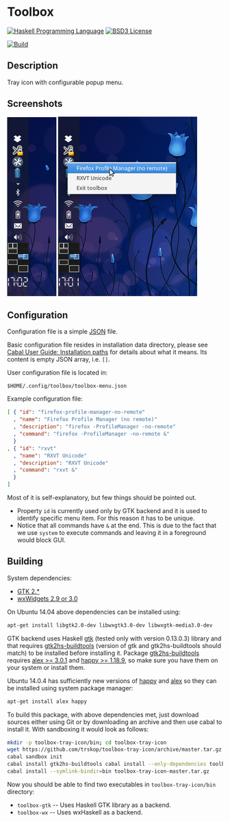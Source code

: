Toolbox
=======

[![Haskell Programming Language](https://img.shields.io/badge/language-Haskell-blue.svg)][Haskell.org]
[![BSD3 License](http://img.shields.io/badge/license-BSD3-brightgreen.svg)][tl;dr Legal: BSD3]

[![Build](https://travis-ci.org/trskop/toolbox-tray-icon.svg)](https://travis-ci.org/trskop/toolbox-tray-icon)


Description
-----------

Tray icon with configurable popup menu.


Screenshots
-----------

![Xfce screenshot without popup menu](screenshot/toolbox-tray-icon-xfce-01.png)
![Xfce screenshot with popup menu](screenshot/toolbox-tray-icon-xfce-02.png)


Configuration
-------------

Configuration file is a simple [JSON][json.org] file.

Basic configuration file resides in installation data directory, please see
[Cabal User Guide: Installation paths][] for details about what it means. Its
content is empty JSON array, i.e. `[]`.

User configuration file is located in:

    $HOME/.config/toolbox/toolbox-menu.json

Example configuration file:

````json
[ { "id": "firefox-profile-manager-no-remote"
  , "name": "Firefox Profile Manager (no remote)"
  , "description": "firefox -ProfileManager -no-remote"
  , "command": "firefox -ProfileManager -no-remote &"
  }
, { "id": "rxvt"
  , "name": "RXVT Unicode"
  , "description": "RXVT Unicode"
  , "command": "rxvt &"
  }
]
````

Most of it is self-explanatory, but few things should be pointed out.

* Property `id` is currently used only by GTK backend and it is used to
  identify specific menu item. For this reason it has to be unique.
* Notice that all commands have `&` at the end. This is due to the fact that we
  use `system` to execute commands and leaving it in a foreground would block
  GUI.


Building
--------

System dependencies:

* [GTK 2.*][GTK Homepage]
* [wxWidgets 2.9 or 3.0][wxWidgets Homepage]

On Ubuntu 14.04 above dependencies can be installed using:

````bash
apt-get install libgtk2.0-dev libwxgtk3.0-dev libwxgtk-media3.0-dev
````

GTK backend uses Haskell [gtk][Hackage: gtk] (tested only with version
0.13.0.3) library and that requires
[gtk2hs-buildtools][Hackage: gtk2hs-buildtools] (version of gtk and
gtk2hs-buildtools should match) to be installed before installing it. Package
[gtk2hs-buildtools][Hackage: gtk2hs-buildtools] requires
[alex >= 3.0.1][Hackage: alex] and [happy >= 1.18.9][Hackage: happy], so make
sure you have them on your system or install them.

Ubuntu 14.0.4 has sufficiently new versions of [happy][Hackage: happy] and
[alex][Hackage: alex] so they can be installed using system package manager:

````bash
apt-get install alex happy
````

To build this package, with above dependencies met, just download sources
either using Git or by downloading an archive and then use cabal to install it.
With sandboxing it would look as follows:

````bash
mkdir -p toolbox-tray-icon/bin; cd toolbox-tray-icon
wget https://github.com/trskop/toolbox-tray-icon/archive/master.tar.gz -O toolbox-tray-icon-master.tar.gz
cabal sandbox init
cabal install gtk2hs-buildtools cabal install --only-dependencies toolbox-tray-icon-master.tar.gz
cabal install --symlink-bindir=bin toolbox-tray-icon-master.tar.gz
````

Now you should be able to find two executables in `toolbox-tray-icon/bin`
directory:

* `toolbox-gtk` -- Uses Haskell GTK library as a backend.
* `toolbox-wx` -- Uses wxHaskell as a backend.



[Cabal User Guide: Installation paths]:
  https://www.haskell.org/cabal/users-guide/installing-packages.html#installation-paths
  "Cabal User Guide: Installation paths"
[GTK Homepage]:
  http://www.gtk.org/
  "GTK Homepage"
[Hackage: alex]:
  http://hackage.haskell.org/package/alex
  "alex Package on Hackage"
[Hackage: gtk]:
  http://hackage.haskell.org/package/gtk
  "gtk Package on Hackage"
[Hackage: gtk2hs-buildtools]:
  http://hackage.haskell.org/package/gtk2hs-buildtools
  "gtk2hs-buildtools Package on Hackage"
[Hackage: happy]:
  http://hackage.haskell.org/package/happy
  "happy Package on Hackage"
[Haskell.org]:
  http://www.haskell.org
  "The Haskell Programming Language"
[json.org]:
  http://json.org/
  "JSON definition and homepage"
[tl;dr Legal: BSD3]:
  https://tldrlegal.com/license/bsd-3-clause-license-%28revised%29
  "BSD 3-Clause License (Revised)"
[wxWidgets Homepage]:
  http://wxwidgets.org/
  "wxWidgets Homepage"
